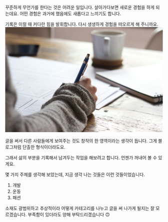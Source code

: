 꾸준하게 무언가를 한다는 것은 어려운 일입니다.
살아가다보면 새로운 경험을 하게 되는데요.
어떤 경험은 과거에 했음에도 새롭다고 느끼기도 합니다.

기록은 이럴 때 커다란 힘을 발휘합니다.
다시 생생하게 경험을 떠오르게 해 주니까요.
![[writing hand]](/assets/image/writing_hand.jpg)

글을 써서 다른 사람들에게 보여주는 것도 창작의 한 영역이라는 생각이 듭니다.
그게 블로그처럼 단촐한 형식이더라도요.

그래서 삶의 부분을 기록해서 남겨두는 작업을 해보려고 합니다.
언젠가 꺼내어 볼 수 있게요.

몇 가지 주제를 생각해 보았는데, 지금 생각 나는 것들은 이런 것들이었습니다.

1. 개발
2. 운동
3. 패션

소재도 광범위하고 추상적이라 어떻게 카테고리를 나누고 글을 써 나가게 될지는 잘 모르겠습니다.
부족함이 있더라도 양해 부탁드리겠습니다 🙃
